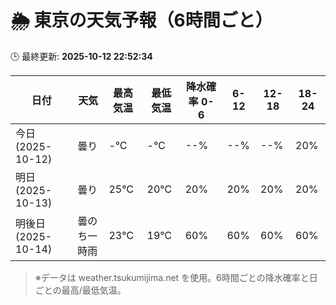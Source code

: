 # 🌦️ 東京の天気予報（6時間ごと）

🕒 最終更新: **2025-10-12 22:52:34**

| 日付 | 天気 | 最高気温 | 最低気温 | 降水確率 0-6 | 6-12 | 12-18 | 18-24 |
|------|------|----------|----------|------------|------|------|------|
| 今日 (2025-10-12) | 曇り | -℃ | -℃ | --% | --% | --% | 20% |
| 明日 (2025-10-13) | 曇り | 25℃ | 20℃ | 20% | 20% | 20% | 20% |
| 明後日 (2025-10-14) | 曇のち一時雨 | 23℃ | 19℃ | 60% | 60% | 60% | 60% |

> ※データは weather.tsukumijima.net を使用。6時間ごとの降水確率と日ごとの最高/最低気温。